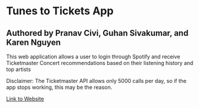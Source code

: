 # Tunes to Tickets App
## Authored by Pranav Civi, Guhan Sivakumar, and Karen Nguyen

This web application allows a user to login through Spotify and receive Ticketmaster Concert recommendations based on their listening history and top artists

Disclaimer: The Ticketmaster API allows only 5000 calls per day, so if the app stops working, this may be the reason.

[Link to Website](https://pranavcivi1.pythonanywhere.com/)
